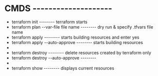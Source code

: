 # CMDS --------------------

* terraform init                         -------- terraform starts
* terraform plan --var-file file name    -------- dry run & specify .tfvars file name
* terraform apply                       --------  starts building resources and enter yes
* terraform apply --auto-approve        --------  starts building resources
* 
* terraform destroy                      -------- delete resources created by terraform only
* terraform destroy --auto-approve     --------
* 
* terraform show                         -------- displays current resources